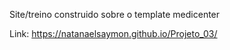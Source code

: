 Site/treino construido sobre o template medicenter

Link: https://natanaelsaymon.github.io/Projeto_03/